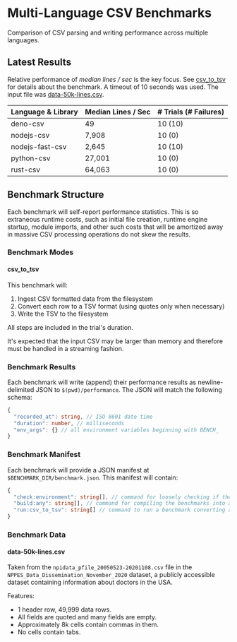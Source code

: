 # Multi-Language CSV Benchmarks

Comparison of CSV parsing and writing performance across multiple languages.

## Latest Results

Relative performance of _median lines / sec_ is the key focus. See [csv_to_tsv](#csv_to_tsv) for details about the benchmark. A timeout of 10 seconds was used. The input file was [data-50k-lines.csv](#data-50k-lines.csv).

<!-- report-start -->

| Language & Library | Median Lines / Sec | # Trials (# Failures) |
| ------------------ | ------------------ | --------------------- |
| deno-csv           | 49                 | 10 (10)               |
| nodejs-csv         | 7,908              | 10 (0)                |
| nodejs-fast-csv    | 2,645              | 10 (10)               |
| python-csv         | 27,001             | 10 (0)                |
| rust-csv           | 64,063             | 10 (0)                |

<!-- report-end -->

## Benchmark Structure

Each benchmark will self-report performance statistics. This is so extraneous runtime costs, such as initial file creation, runtime engine startup, module imports, and other such costs that will be amortized away in massive CSV processing operations do not skew the results.

### Benchmark Modes

#### csv_to_tsv

This benchmark will:

1. Ingest CSV formatted data from the filesystem
2. Convert each row to a TSV format (using quotes only when necessary)
3. Write the TSV to the filesystem

All steps are included in the trial's duration.

It's expected that the input CSV may be larger than memory and therefore must be handled in a streaming fashion.

### Benchmark Results

Each benchmark will write (append) their performance results as newline-delimited JSON to `$(pwd)/performance`. The JSON will match the following schema:

```typescript
{
  "recorded_at": string, // ISO 8601 date time
  "duration": number, // milliseconds
  "env_args": {} // all environment variables beginning with BENCH_
}
```

### Benchmark Manifest

Each benchmark will provide a JSON manifest at `$BENCHMARK_DIR/benchmark.json`. This manifest will contain:

```typescript
{
  "check:environment": string[], // command for loosely checking if the host environment has been correctly setup to run the benchmark
  "build:any": string[], // command for compiling the benchmarks into an executable form; "any" indicates that the build step works on all platforms, otherwise specify "OS:ARCH" where OS={macos,windows,linux} and ARCH={any,x64,x32,arm64,arm32}
  "run:csv_to_tsv": string[] // command to run a benchmark converting a CSV to a TSV; expects BENCH_IN_CSV and BENCH_IN_TSV to be present in env vars
}
```

### Benchmark Data

#### data-50k-lines.csv

Taken from the `npidata_pfile_20050523-20201108.csv` file in the `NPPES_Data_Dissemination_November_2020` dataset, a publicly accessible dataset containing information about doctors in the USA.

Features:

- 1 header row, 49,999 data rows.
- All fields are quoted and many fields are empty.
- Approximately 8k cells contain commas in them.
- No cells contain tabs.
